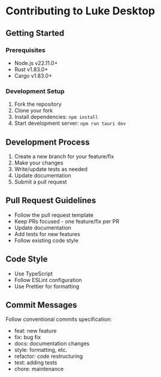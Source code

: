 # Contributing to Luke Desktop

## Getting Started

### Prerequisites
- Node.js v22.11.0+
- Rust v1.83.0+
- Cargo v1.83.0+

### Development Setup
1. Fork the repository
2. Clone your fork
3. Install dependencies: `npm install`
4. Start development server: `npm run tauri dev`

## Development Process
1. Create a new branch for your feature/fix
2. Make your changes
3. Write/update tests as needed
4. Update documentation
5. Submit a pull request

## Pull Request Guidelines
- Follow the pull request template
- Keep PRs focused - one feature/fix per PR
- Update documentation
- Add tests for new features
- Follow existing code style

## Code Style
- Use TypeScript
- Follow ESLint configuration
- Use Prettier for formatting

## Commit Messages
Follow conventional commits specification:
- feat: new feature
- fix: bug fix
- docs: documentation changes
- style: formatting, etc.
- refactor: code restructuring
- test: adding tests
- chore: maintenance